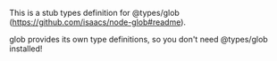 This is a stub types definition for @types/glob (https://github.com/isaacs/node-glob#readme).

glob provides its own type definitions, so you don't need @types/glob installed!